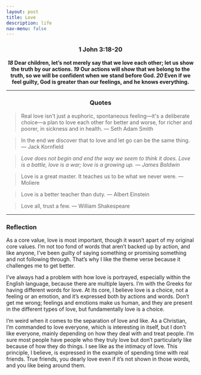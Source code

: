```yaml
---
layout: post
title: Love
description: life
nav-menu: false
---
```


<center> 
    <h3> 1 John 3:18-20 </h3>
        <b>
            <b><i>18</i></b> Dear children, let’s not merely say that we love each other; let us show the truth by our actions. <b><i>19</i></b> Our actions will show that we belong to the truth, so we will be confident when we stand before God. <b><i>20</i></b> Even if we feel guilty, God is greater than our feelings, and he knows everything.
        </b>
</center> 

<hr>

<center><h3>Quotes</h3></center>

> Real love isn't just a euphoric, spontaneous feeling—it's a deliberate choice—a plan to love each other for better and worse, for richer and poorer, in sickness and in health. — Seth Adam Smith

> In the end we discover that to love and let go can be the same thing. — Jack Kornfield

> *Love does not begin and end the way we seem to think it does. Love is a battle, love is a war; love is a growing up. — James Baldwin*

> Love is a great master. It teaches us to be what we never were. — Moliere

> Love is a better teacher than duty. — Albert Einstein

> Love all, trust a few. — William Shakespeare

<hr>

### Reflection

As a core value, love is most important, though it wasn’t apart of my original core values. I’m not too fond of words that aren’t backed up by action, and like anyone, I’ve been guilty of saying something or promising something and not following through. That’s why I like the theme verse because it challenges me to get better.

I’ve always had a problem with how love is portrayed, especially within the English language, because there are multiple layers. I’m with the Greeks for having different words for love. At its core, I believe love is a choice, not a feeling or an emotion, and it’s expressed both by actions and words. Don’t get me wrong; feelings and emotions make us human, and they are present in the different types of love, but fundamentally love is a choice. 

I’m weird when it comes to the separation of love and like. As a Christian, I’m commanded to love everyone, which is interesting in itself, but I don’t like everyone, mainly depending on how they deal with and treat people. I’m sure most people have people who they truly love but don’t particularly like because of how they do things. I see like as the intimacy of love. This principle, I believe, is expressed in the example of spending time with real friends. True friends, you dearly love even if it’s not shown in those words, and you like being around them.